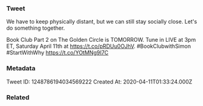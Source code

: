 ### Tweet
We have to keep physically distant, but we can still stay socially close. Let's do something together. 

Book Club Part 2 on The Golden Circle is TOMORROW. Tune in LIVE at 3pm ET, Saturday April 11th at https://t.co/pRDUu0OJhV. #BookClubwithSimon #StartWithWhy https://t.co/YOtMNg9I7C

### Metadata
Tweet ID: 1248786194034569222
Created At: 2020-04-11T01:33:24.000Z

### Related

